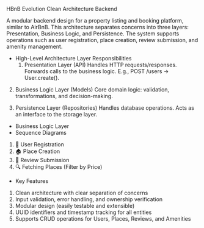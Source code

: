 HBnB Evolution Clean Architecture Backend

A modular backend design for a property listing and booking platform, similar to AirBnB. This architecture separates concerns into three layers: Presentation, Business Logic, and Persistence. The system supports operations such as user registration, place creation, review submission, and amenity management.
- High-Level Architecture
  Layer Responsibilities
  1. Presentation Layer (API)
Handles HTTP requests/responses. Forwards calls to the business logic.
E.g., POST /users → User.create().

2. Business Logic Layer (Models)
Core domain logic: validation, transformations, and decision-making.

3. Persistence Layer (Repositories)
Handles database operations. Acts as an interface to the storage layer.
- Business Logic Layer
- Sequence Diagrams
1. 🧾 User Registration
2. 🏠 Place Creation
3. 🧾 Review Submission
4. 🔍 Fetching Places (Filter by Price)
   
- Key Features
1. Clean architecture with clear separation of concerns
2. Input validation, error handling, and ownership verification
3. Modular design (easily testable and extensible)
4. UUID identifiers and timestamp tracking for all entities
5. Supports CRUD operations for Users, Places, Reviews, and Amenities
